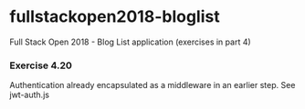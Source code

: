 # fullstackopen2018-bloglist
Full Stack Open 2018 - Blog List application (exercises in part 4)

### Exercise 4.20
Authentication already encapsulated as a middleware in an earlier step. See jwt-auth.js
